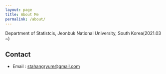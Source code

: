 ```yaml
---
layout: page
title: About Me
permalink: /about/
---
```


Department of Statistcis, Jeonbuk National University, South Korea(2021.03 ~)

## Contact
- Email : stahangryum@gmail.com
